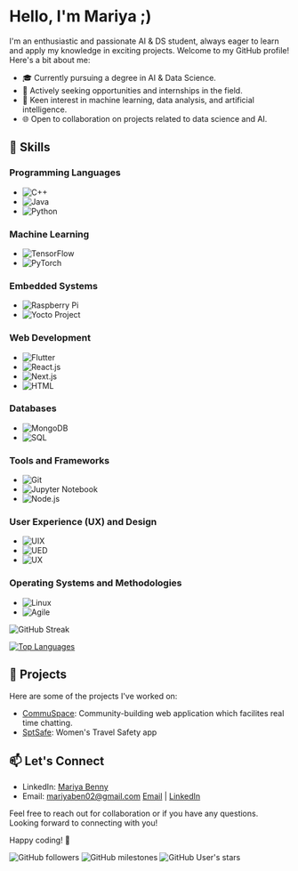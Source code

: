 # Hello, I'm Mariya ;)

I'm an enthusiastic and passionate AI & DS student, always eager to learn and apply my knowledge in exciting projects. Welcome to my GitHub profile! Here's a bit about me:

- 🎓 Currently pursuing a degree in AI & Data Science.
- 💼 Actively seeking opportunities and internships in the field.
- 🔬 Keen interest in machine learning, data analysis, and artificial intelligence.
- 🌐 Open to collaboration on projects related to data science and AI.



## 🚀 Skills

### Programming Languages
- ![C++](https://img.shields.io/badge/C++-00599C?style=for-the-badge&logo=c%2B%2B&logoColor=white)
- ![Java](https://img.shields.io/badge/Java-007396?style=for-the-badge&logo=java&logoColor=white)
- ![Python](https://img.shields.io/badge/Python-3776AB?style=for-the-badge&logo=python&logoColor=white)

### Machine Learning
- ![TensorFlow](https://img.shields.io/badge/TensorFlow-FF6F00?style=for-the-badge&logo=tensorflow&logoColor=white)
- ![PyTorch](https://img.shields.io/badge/PyTorch-EE4C2C?style=for-the-badge&logo=pytorch&logoColor=white)

### Embedded Systems
- ![Raspberry Pi](https://img.shields.io/badge/Raspberry%20Pi-C51A4A?style=for-the-badge&logo=raspberry-pi&logoColor=white)
- ![Yocto Project](https://img.shields.io/badge/Yocto%20Project-6E9CBE?style=for-the-badge&logo=yocto-project&logoColor=white)

### Web Development
- ![Flutter](https://img.shields.io/badge/Flutter-02569B?style=for-the-badge&logo=flutter&logoColor=white)
- ![React.js](https://img.shields.io/badge/React.js-61DAFB?style=for-the-badge&logo=react&logoColor=white)
- ![Next.js](https://img.shields.io/badge/Next.js-000000?style=for-the-badge&logo=next.js&logoColor=white)
- ![HTML](https://img.shields.io/badge/HTML-E34F26?style=for-the-badge&logo=html5&logoColor=white)

### Databases
- ![MongoDB](https://img.shields.io/badge/MongoDB-47A248?style=for-the-badge&logo=mongodb&logoColor=white)
- ![SQL](https://img.shields.io/badge/SQL-4479A1?style=for-the-badge&logo=sql&logoColor=white)

### Tools and Frameworks
- ![Git](https://img.shields.io/badge/Git-F05032?style=for-the-badge&logo=git&logoColor=white)
- ![Jupyter Notebook](https://img.shields.io/badge/Jupyter%20Notebook-F37626?style=for-the-badge&logo=jupyter&logoColor=white)
- ![Node.js](https://img.shields.io/badge/Node.js-339933?style=for-the-badge&logo=node.js&logoColor=white)

### User Experience (UX) and Design
- ![UIX](https://img.shields.io/badge/UIX-FF6B6B?style=for-the-badge&logo=figma&logoColor=white)
- ![UED](https://img.shields.io/badge/UED-2E2E2E?style=for-the-badge&logo=sketch&logoColor=white)
- ![UX](https://img.shields.io/badge/UX-4A90E2?style=for-the-badge&logo=adobe-xd&logoColor=white)

### Operating Systems and Methodologies
- ![Linux](https://img.shields.io/badge/Linux-FCC624?style=for-the-badge&logo=linux&logoColor=black)
- ![Agile](https://img.shields.io/badge/Agile-009BCC?style=for-the-badge&logo=agile&logoColor=white)




![GitHub Streak](https://github-readme-streak-stats.herokuapp.com/?user=Mariyaben)


[![Top Languages](https://github-readme-stats.vercel.app/api/top-langs/?username=Mariyaben&layout=compact&langs_count=12)](https://github.com/Mariyaben)



## 🌱 Projects

Here are some of the projects I've worked on:

- [CommuSpace](https://github.com/Mariyaben/CommuSpace_web_app): Community-building web application which facilites real time chatting.
- [SptSafe](https://github.com/Mariyaben/SpotSafe_Women_Safety_App): Women's Travel Safety app

## 📫 Let's Connect

- LinkedIn: [Mariya Benny](www.linkedin.com/in/mariya-benny-7834511a2)
- Email: mariyaben02@gmail.com
[Email](mailto:mariyaben02@gmail.com) | [LinkedIn](www.linkedin.com/in/mariya-benny-7834511a2)

Feel free to reach out for collaboration or if you have any questions. Looking forward to connecting with you!

Happy coding! 🚀

![GitHub followers](https://img.shields.io/github/followers/Mariyaben?style=social)   ![GitHub milestones](https://img.shields.io/github/milestones/open/Mariyaben/dashboard) ![GitHub User's stars](https://img.shields.io/github/stars/Mariyaben)



